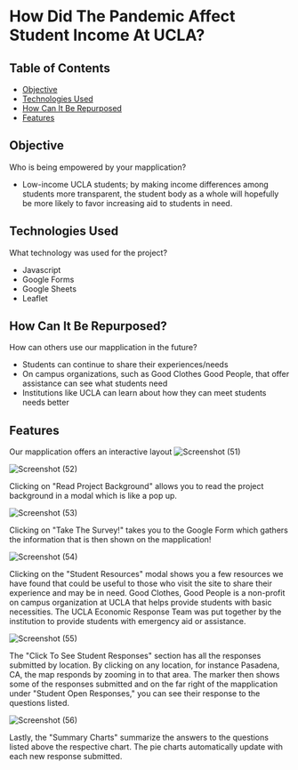 # How Did The Pandemic Affect Student Income At UCLA?


## Table of Contents
* [Objective](#objective)
* [Technologies Used](#technologies-used)
* [How Can It Be Repurposed](#how-can-it-be-repurposed)
* [Features](#features)


## Objective

Who is being empowered by your mapplication?

  * Low-income UCLA students; by making income differences among students more transparent, the student body as a whole will hopefully be more likely to favor increasing aid to students in need. 
  
  
## Technologies Used

What technology was used for the project?
 
  * Javascript
  * Google Forms
  * Google Sheets
  * Leaflet


## How Can It Be Repurposed?

How can others use our mapplication in the future?

  * Students can continue to share their experiences/needs
  * On campus organizations, such as Good Clothes Good People, that offer assistance can see what students need
  * Institutions like UCLA can learn about how they can meet students needs better
  

## Features

Our mapplication offers an interactive layout
![Screenshot (51)](https://user-images.githubusercontent.com/86337626/127725985-7d9230ea-5947-4a6a-a60e-a6c27d493f79.png)


![Screenshot (52)](https://user-images.githubusercontent.com/86337626/127725919-1066614f-e814-4103-8019-f6ca54c154a9.png) 

Clicking on "Read Project Background" allows you to read the project background in a modal which is like a pop up.

![Screenshot (53)](https://user-images.githubusercontent.com/86337626/127725949-8f41eb50-4680-4ab8-8217-450fd51f581d.png)

Clicking on "Take The Survey!" takes you to the Google Form which gathers the information that is then shown on the mapplication!

![Screenshot (54)](https://user-images.githubusercontent.com/86337626/127725960-10410f5b-93a7-4d7d-a4f0-3cd01254b895.png)

Clicking on the "Student Resources" modal shows you a few resources we have found that could be useful to those who visit the site to share their experience and may be in need. Good Clothes, Good People is a non-profit on campus organization at UCLA that helps provide students with basic necessities. The UCLA Economic Response Team was put together by the institution to provide students with emergency aid or assistance.

![Screenshot (55)](https://user-images.githubusercontent.com/86337626/127725964-3c3324b1-3519-4e18-bbe2-1b93206aa1b5.png)

The "Click To See Student Responses" section has all the responses submitted by location. By clicking on any location, for instance Pasadena, CA, the map responds by zooming in to that area. The marker then shows some of the responses submitted and on the far right of the mapplication under "Student Open Responses," you can see their response to the questions listed. 

![Screenshot (56)](https://user-images.githubusercontent.com/86337626/127725969-1988d178-7122-4a55-a963-036be9d4ca1d.png)

Lastly, the "Summary Charts" summarize the answers to the questions listed above the respective chart. The pie charts automatically update with each new response submitted. 
  
